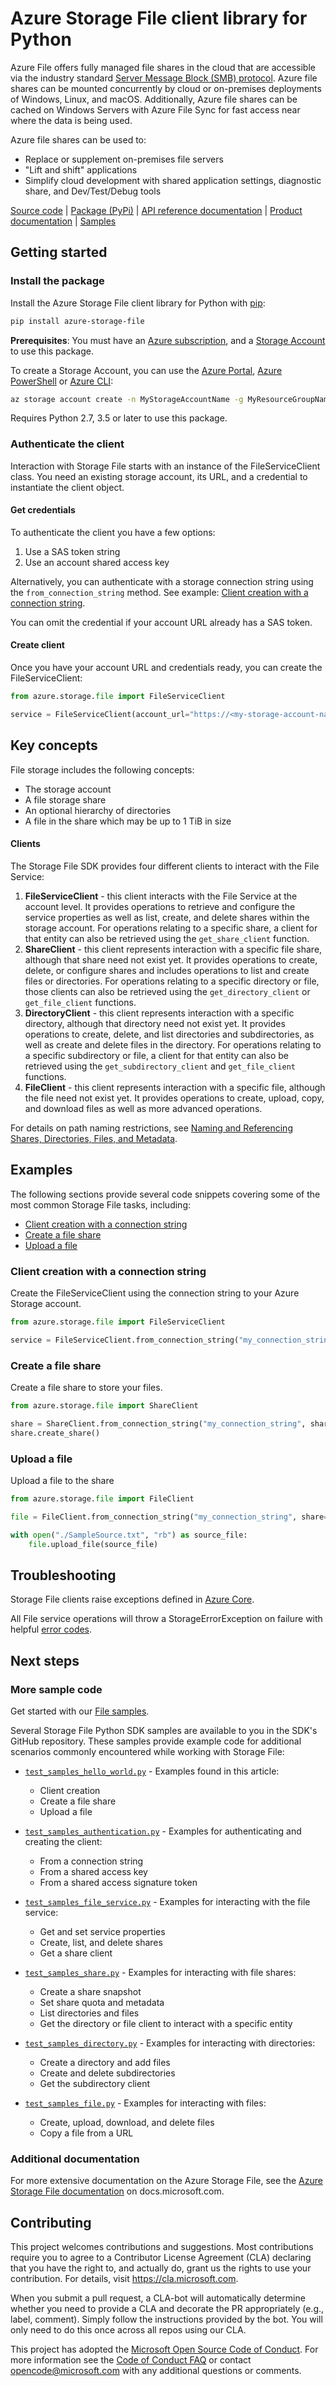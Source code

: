 # Azure Storage File client library for Python
Azure File offers fully managed file shares in the cloud that are accessible via the industry standard [Server Message Block (SMB) protocol](https://docs.microsoft.com/windows/desktop/FileIO/microsoft-smb-protocol-and-cifs-protocol-overview). Azure file shares can be mounted concurrently by cloud or on-premises deployments of Windows, Linux, and macOS. Additionally, Azure file shares can be cached on Windows Servers with Azure File Sync for fast access near where the data is being used.

Azure file shares can be used to:

* Replace or supplement on-premises file servers
* "Lift and shift" applications
* Simplify cloud development with shared application settings, diagnostic share, and Dev/Test/Debug tools

[Source code](https://github.com/Azure/azure-sdk-for-python/tree/master/sdk/storage/azure-storage-file/azure/storage/file) | [Package (PyPi)](https://pypi.org/project/azure-storage-file/) | [API reference documentation](https://docs.microsoft.com/rest/api/storageservices/file-service-rest-api) | [Product documentation](https://docs.microsoft.com/azure/storage/) | [Samples](https://github.com/Azure/azure-sdk-for-python/tree/master/sdk/storage/azure-storage-file/tests/samples)

## Getting started

### Install the package
Install the Azure Storage File client library for Python with [pip](https://pypi.org/project/pip/):

```bash
pip install azure-storage-file
```

**Prerequisites**: You must have an [Azure subscription](https://azure.microsoft.com/free/), and a
[Storage Account](https://docs.microsoft.com/azure/storage/common/storage-account-overview) to use this package.

To create a Storage Account, you can use the [Azure Portal](https://docs.microsoft.com/azure/storage/common/storage-quickstart-create-account?tabs=azure-portal),
[Azure PowerShell](https://docs.microsoft.com/azure/storage/common/storage-quickstart-create-account?tabs=azure-powershell) or [Azure CLI](https://docs.microsoft.com/azure/storage/common/storage-quickstart-create-account?tabs=azure-cli):

```bash
az storage account create -n MyStorageAccountName -g MyResourceGroupName
```

Requires Python 2.7, 3.5 or later to use this package.

### Authenticate the client

Interaction with Storage File starts with an instance of the FileServiceClient class. You need an existing storage account, its URL, and a credential to instantiate the client object.

#### Get credentials

To authenticate the client you have a few options:
1. Use a SAS token string 
2. Use an account shared access key

Alternatively, you can authenticate with a storage connection string using the `from_connection_string` method. See example: [Client creation with a connection string](#client-creation-with-a-connection-string).

You can omit the credential if your account URL already has a SAS token.

#### Create client

Once you have your account URL and credentials ready, you can create the FileServiceClient:

```python
from azure.storage.file import FileServiceClient

service = FileServiceClient(account_url="https://<my-storage-account-name>.file.core.windows.net/", credential=credential)
```

## Key concepts

File storage includes the following concepts:
* The storage account
* A file storage share
* An optional hierarchy of directories
* A file in the share which may be up to 1 TiB in size

#### Clients

The Storage File SDK provides four different clients to interact with the File Service:
1. **FileServiceClient** - this client interacts with the File Service at the account level. 
    It provides operations to retrieve and configure the service properties
    as well as list, create, and delete shares within the storage account.
    For operations relating to a specific share, a client for that entity
    can also be retrieved using the `get_share_client` function.
2. **ShareClient** - this client represents interaction with a specific
    file share, although that share need not exist yet. It provides operations to create, delete, or
    configure shares and includes operations to list and create files or directories.
    For operations relating to a specific directory or file, those clients can also be retrieved using
    the `get_directory_client` or `get_file_client` functions.
3. **DirectoryClient** - this client represents interaction with a specific
    directory, although that directory need not exist yet. It provides operations to create, delete, and list 
    directories and subdirectories, as well as create and delete files in the directory. For operations 
    relating to a specific subdirectory or file, a client for that entity can also be retrieved using
    the `get_subdirectory_client` and `get_file_client` functions.
4. **FileClient** - this client represents interaction with a specific file, although the file need not
    exist yet. It provides operations to create, upload, copy, and download files as well as more advanced
    operations.

For details on path naming restrictions, see [Naming and Referencing Shares, Directories, Files, and Metadata](https://docs.microsoft.com/rest/api/storageservices/naming-and-referencing-shares--directories--files--and-metadata).

## Examples

The following sections provide several code snippets covering some of the most common Storage File tasks, including:

* [Client creation with a connection string](#client-creation-with-a-connection-string)
* [Create a file share](#create-a-file-share)
* [Upload a file](#upload-a-file)


### Client creation with a connection string
Create the FileServiceClient using the connection string to your Azure Storage account.

```python
from azure.storage.file import FileServiceClient

service = FileServiceClient.from_connection_string("my_connection_string")
```

### Create a file share
Create a file share to store your files.

```python
from azure.storage.file import ShareClient

share = ShareClient.from_connection_string("my_connection_string", share="myshare")
share.create_share()
```

### Upload a file
Upload a file to the share

```python
from azure.storage.file import FileClient

file = FileClient.from_connection_string("my_connection_string", share="share", file_path="myfile")

with open("./SampleSource.txt", "rb") as source_file:
    file.upload_file(source_file)
```

## Troubleshooting
Storage File clients raise exceptions defined in [Azure Core](https://github.com/Azure/azure-sdk-for-python/blob/master/sdk/core/azure-core/docs/exceptions.md).

All File service operations will throw a StorageErrorException on failure with helpful [error codes](https://docs.microsoft.com/rest/api/storageservices/file-service-error-codes).

## Next steps
### More sample code

Get started with our [File samples](https://github.com/Azure/azure-sdk-for-python/tree/master/sdk/storage/azure-storage-file/tests/samples).

Several Storage File Python SDK samples are available to you in the SDK's GitHub repository. These samples provide example code for additional scenarios commonly encountered while working with Storage File:

* [`test_samples_hello_world.py`](https://github.com/Azure/azure-sdk-for-python/tree/master/sdk/storage/azure-storage-blob/tests/samples/test_samples_hello_world.py) - Examples found in this article:
    * Client creation
    * Create a file share
    * Upload a file

* [`test_samples_authentication.py`](https://github.com/Azure/azure-sdk-for-python/tree/master/sdk/storage/azure-storage-blob/tests/samples/test_samples_authentication.py) - Examples for authenticating and creating the client:
    * From a connection string
    * From a shared access key
    * From a shared access signature token

* [`test_samples_file_service.py`](https://github.com/Azure/azure-sdk-for-python/tree/master/sdk/storage/azure-storage-blob/tests/samples/test_samples_file_service.py) - Examples for interacting with the file service:
    * Get and set service properties
    * Create, list, and delete shares
    * Get a share client

* [`test_samples_share.py`](https://github.com/Azure/azure-sdk-for-python/tree/master/sdk/storage/azure-storage-blob/tests/samples/test_samples_share.py) - Examples for interacting with file shares:
    * Create a share snapshot
    * Set share quota and metadata
    * List directories and files
    * Get the directory or file client to interact with a specific entity

* [`test_samples_directory.py`](https://github.com/Azure/azure-sdk-for-python/tree/master/sdk/storage/azure-storage-blob/tests/samples/test_samples_directory.py) - Examples for interacting with directories:
    * Create a directory and add files
    * Create and delete subdirectories
    * Get the subdirectory client

* [`test_samples_file.py`](https://github.com/Azure/azure-sdk-for-python/tree/master/sdk/storage/azure-storage-blob/tests/samples/test_samples_file.py) - Examples for interacting with files:
    * Create, upload, download, and delete files
    * Copy a file from a URL

### Additional documentation

For more extensive documentation on the Azure Storage File, see the [Azure Storage File documentation](https://docs.microsoft.com/azure/storage/) on docs.microsoft.com.


## Contributing
This project welcomes contributions and suggestions.  Most contributions require you to agree to a Contributor License Agreement (CLA) declaring that you have the right to, and actually do, grant us the rights to use your contribution. For details, visit https://cla.microsoft.com.

When you submit a pull request, a CLA-bot will automatically determine whether you need to provide a CLA and decorate the PR appropriately (e.g., label, comment). Simply follow the instructions provided by the bot. You will only need to do this once across all repos using our CLA.

This project has adopted the [Microsoft Open Source Code of Conduct](https://opensource.microsoft.com/codeofconduct/). For more information see the [Code of Conduct FAQ](https://opensource.microsoft.com/codeofconduct/faq/) or contact [opencode@microsoft.com](mailto:opencode@microsoft.com) with any additional questions or comments.